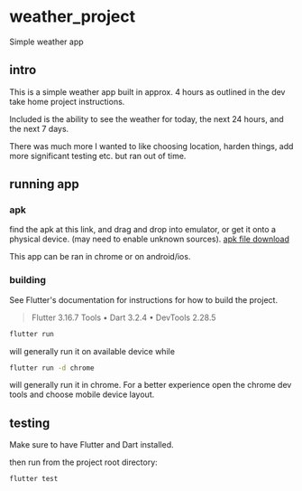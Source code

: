 # weather_project

Simple weather app

## intro

This is a simple weather app built in approx. 4 hours as outlined in the dev take home project instructions.

Included is the ability to see the weather for today, the next 24 hours, and the next 7 days.

There was much more I wanted to like choosing location, harden things, add more significant testing etc. but ran out of time.

## running app

### apk
find the apk at this link, and drag and drop into emulator, or get it onto a physical device. (may need to enable unknown sources).
[apk file download](https://drive.google.com/file/d/1A3YlAY-m_1SPcraWddJG04QzvwBPzSck/view?usp=sharing)

This app can be ran in chrome or on android/ios.

### building
See Flutter's documentation for instructions for how to build the project.

> Flutter 3.16.7
> Tools • Dart 3.2.4 • DevTools 2.28.5

```sh
flutter run
```
will generally run it on available device while

```sh
flutter run -d chrome
```
will generally run it in chrome. 
For a better experience open the chrome dev tools and choose mobile device layout.


## testing
Make sure to have Flutter and Dart installed.

then run from the project root directory:
```sh
flutter test
```


